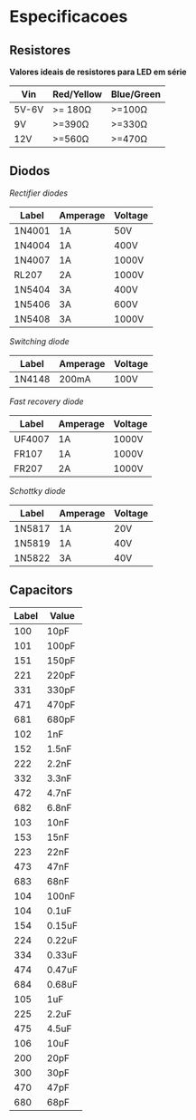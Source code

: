 # Especificacoes 

## Resistores 

**Valores ideais de resistores para LED em série**

|Vin|Red/Yellow|Blue/Green|
|---|----------|----------|
|5V-6V|>= 180Ω| >=100Ω|
|9V|>=390Ω|>=330Ω|
|12V|>=560Ω|>=470Ω|


## Diodos 

*Rectifier diodes*

|Label | Amperage | Voltage | 
|------|----------|---------|
|1N4001|1A|50V|
|1N4004|1A|400V|
|1N4007|1A|1000V|
|RL207|2A|1000V|
|1N5404|3A|400V|
|1N5406|3A|600V|
|1N5408|3A|1000V|

*Switching diode*

|Label | Amperage | Voltage | 
|------|----------|---------|
|1N4148|200mA|100V|

*Fast recovery diode* 

|Label | Amperage | Voltage | 
|------|----------|---------|
|UF4007|1A|1000V|
|FR107|1A|1000V|
|FR207|2A|1000V|

*Schottky diode*

|Label | Amperage | Voltage | 
|------|----------|---------|
|1N5817|1A|20V|
|1N5819|1A|40V|
|1N5822|3A|40V|

## Capacitors

|Label|Value|
|-----|-----|
|100|10pF|
|101|100pF|
|151|150pF|
|221|220pF|
|331|330pF|
|471|470pF|
|681|680pF|
|102|1nF|
|152|1.5nF|
|222|2.2nF|
|332|3.3nF|
|472|4.7nF|
|682|6.8nF|
|103|10nF|
|153|15nF|
|223|22nF|
|473|47nF|
|683|68nF|
|104|100nF|
|104|0.1uF|
|154|0.15uF|
|224|0.22uF|
|334|0.33uF|
|474|0.47uF|
|684|0.68uF|
|105|1uF|
|225|2.2uF|
|475|4.5uF|
|106|10uF|
|200|20pF|
|300|30pF|
|470|47pF|
|680|68pF|
